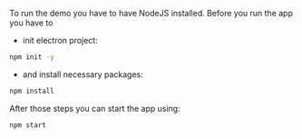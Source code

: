 To run the demo you have to have NodeJS installed. Before you run the app you have to 
- init electron project:
```bash
npm init -y
```
- and install necessary packages:
```bash
npm install
```

After those steps you can start the app using:
```bash
npm start
```
